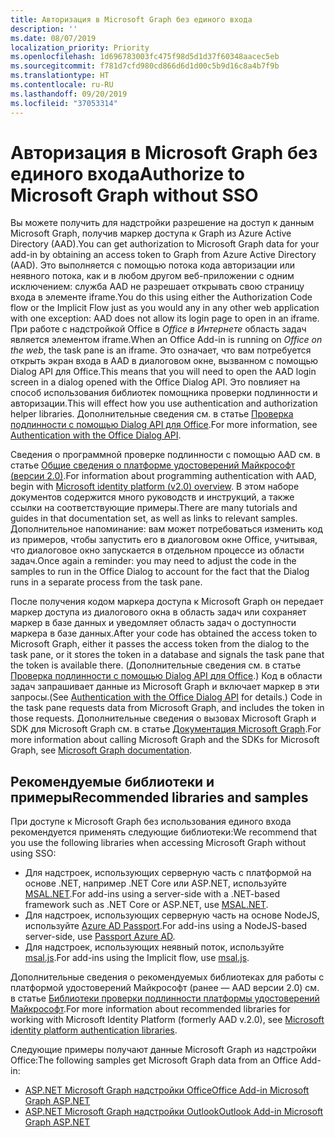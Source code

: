 ```yaml
---
title: Авторизация в Microsoft Graph без единого входа
description: ''
ms.date: 08/07/2019
localization_priority: Priority
ms.openlocfilehash: 1d696783003fc475f98d5d1d37f60348aacec5eb
ms.sourcegitcommit: f781d7cfd980cd866d6d1d00c5b9d16c8a4b7f9b
ms.translationtype: HT
ms.contentlocale: ru-RU
ms.lasthandoff: 09/20/2019
ms.locfileid: "37053314"
---
```

# <a name="authorize-to-microsoft-graph-without-sso"></a><span data-ttu-id="e49e5-102">Авторизация в Microsoft Graph без единого входа</span><span class="sxs-lookup"><span data-stu-id="e49e5-102">Authorize to Microsoft Graph without SSO</span></span>

<span data-ttu-id="e49e5-103">Вы можете получить для надстройки разрешение на доступ к данным Microsoft Graph, получив маркер доступа к Graph из Azure Active Directory (AAD).</span><span class="sxs-lookup"><span data-stu-id="e49e5-103">You can get authorization to Microsoft Graph data for your add-in by obtaining an access token to Graph from Azure Active Directory (AAD).</span></span> <span data-ttu-id="e49e5-104">Это выполняется с помощью потока кода авторизации или неявного потока, как и в любом другом веб-приложении с одним исключением: служба AAD не разрешает открывать свою страницу входа в элементе iframe.</span><span class="sxs-lookup"><span data-stu-id="e49e5-104">You do this using either the Authorization Code flow or the Implicit Flow just as you would any in any other web application with one exception: AAD does not allow its login page to open in an iframe.</span></span> <span data-ttu-id="e49e5-105">При работе с надстройкой Office в *Office в Интернете* область задач является элементом iframe.</span><span class="sxs-lookup"><span data-stu-id="e49e5-105">When an Office Add-in is running on *Office on the web*, the task pane is an iframe.</span></span> <span data-ttu-id="e49e5-106">Это означает, что вам потребуется открыть экран входа в AAD в диалоговом окне, вызванном с помощью Dialog API для Office.</span><span class="sxs-lookup"><span data-stu-id="e49e5-106">This means that you will need to open the AAD login screen in a dialog opened with the Office Dialog API.</span></span> <span data-ttu-id="e49e5-107">Это повлияет на способ использования библиотек помощника проверки подлинности и авторизации.</span><span class="sxs-lookup"><span data-stu-id="e49e5-107">This will effect how you use authentication and authorization helper libraries.</span></span> <span data-ttu-id="e49e5-108">Дополнительные сведения см. в статье [Проверка подлинности с помощью Dialog API для Office](auth-with-office-dialog-api.md).</span><span class="sxs-lookup"><span data-stu-id="e49e5-108">For more information, see [Authentication with the Office Dialog API](auth-with-office-dialog-api.md).</span></span>

<span data-ttu-id="e49e5-109">Сведения о программной проверке подлинности с помощью AAD см. в статье [Общие сведения о платформе удостоверений Майкрософт (версии 2.0)](/azure/active-directory/develop/v2-overview).</span><span class="sxs-lookup"><span data-stu-id="e49e5-109">For information about programming authentication with AAD, begin with [Microsoft identity platform (v2.0) overview](/azure/active-directory/develop/v2-overview).</span></span> <span data-ttu-id="e49e5-110">В этом наборе документов содержится много руководств и инструкций, а также ссылки на соответствующие примеры.</span><span class="sxs-lookup"><span data-stu-id="e49e5-110">There are many tutorials and guides in that documentation set, as well as links to relevant samples.</span></span> <span data-ttu-id="e49e5-111">Дополнительное напоминание: вам может потребоваться изменить код из примеров, чтобы запустить его в диалоговом окне Office, учитывая, что диалоговое окно запускается в отдельном процессе из области задач.</span><span class="sxs-lookup"><span data-stu-id="e49e5-111">Once again a reminder: you may need to adjust the code in the samples to run in the Office Dialog to account for the fact that the Dialog runs in a separate process from the task pane.</span></span>

<span data-ttu-id="e49e5-112">После получения кодом маркера доступа к Microsoft Graph он передает маркер доступа из диалогового окна в область задач или сохраняет маркер в базе данных и уведомляет область задач о доступности маркера в базе данных.</span><span class="sxs-lookup"><span data-stu-id="e49e5-112">After your code has obtained the access token to Microsoft Graph, either it passes the access token from the dialog to the task pane, or it stores the token in a database and signals the task pane that the token is available there.</span></span> <span data-ttu-id="e49e5-113">(Дополнительные сведения см. в статье [Проверка подлинности с помощью Dialog API для Office](auth-with-office-dialog-api.md).) Код в области задач запрашивает данные из Microsoft Graph и включает маркер в эти запросы.</span><span class="sxs-lookup"><span data-stu-id="e49e5-113">(See [Authentication with the Office Dialog API](auth-with-office-dialog-api.md) for details.) Code in the task pane requests data from Microsoft Graph, and includes the token in those requests.</span></span> <span data-ttu-id="e49e5-114">Дополнительные сведения о вызовах Microsoft Graph и SDK для Microsoft Graph см. в статье [Документация Microsoft Graph](/graph/).</span><span class="sxs-lookup"><span data-stu-id="e49e5-114">For more information about calling Microsoft Graph and the SDKs for Microsoft Graph, see [Microsoft Graph documentation](/graph/).</span></span>

## <a name="recommended-libraries-and-samples"></a><span data-ttu-id="e49e5-115">Рекомендуемые библиотеки и примеры</span><span class="sxs-lookup"><span data-stu-id="e49e5-115">Recommended libraries and samples</span></span>

<span data-ttu-id="e49e5-116">При доступе к Microsoft Graph без использования единого входа рекомендуется применять следующие библиотеки:</span><span class="sxs-lookup"><span data-stu-id="e49e5-116">We recommend that you use the following libraries when accessing Microsoft Graph without using SSO:</span></span>

- <span data-ttu-id="e49e5-117">Для надстроек, использующих серверную часть с платформой на основе .NET, например .NET Core или ASP.NET, используйте [MSAL.NET](https://github.com/AzureAD/microsoft-authentication-library-for-dotnet/wiki#conceptual-documentation).</span><span class="sxs-lookup"><span data-stu-id="e49e5-117">For add-ins using a server-side with a .NET-based framework such as .NET Core or ASP.NET, use [MSAL.NET](https://github.com/AzureAD/microsoft-authentication-library-for-dotnet/wiki#conceptual-documentation).</span></span>
- <span data-ttu-id="e49e5-118">Для надстроек, использующих серверную часть на основе NodeJS, используйте [Azure AD Passport](https://github.com/AzureAD/passport-azure-ad).</span><span class="sxs-lookup"><span data-stu-id="e49e5-118">For add-ins using a NodeJS-based server-side, use [Passport Azure AD](https://github.com/AzureAD/passport-azure-ad).</span></span>
- <span data-ttu-id="e49e5-119">Для надстроек, использующих неявный поток, используйте [msal.js](https://github.com/AzureAD/microsoft-authentication-library-for-js/wiki).</span><span class="sxs-lookup"><span data-stu-id="e49e5-119">For add-ins using the Implicit flow, use [msal.js](https://github.com/AzureAD/microsoft-authentication-library-for-js/wiki).</span></span>

<span data-ttu-id="e49e5-120">Дополнительные сведения о рекомендуемых библиотеках для работы с платформой удостоверений Майкрософт (ранее — AAD версии 2.0) см. в статье [Библиотеки проверки подлинности платформы удостоверений Майкрософт](/azure/active-directory/develop/reference-v2-libraries).</span><span class="sxs-lookup"><span data-stu-id="e49e5-120">For more information about recommended libraries for working with Microsoft Identity Platform (formerly AAD v.2.0), see [Microsoft identity platform authentication libraries](/azure/active-directory/develop/reference-v2-libraries).</span></span>

<span data-ttu-id="e49e5-121">Следующие примеры получают данные Microsoft Graph из надстройки Office:</span><span class="sxs-lookup"><span data-stu-id="e49e5-121">The following samples get Microsoft Graph data from an Office Add-in:</span></span>

- [<span data-ttu-id="e49e5-122">ASP.NET Microsoft Graph надстройки Office</span><span class="sxs-lookup"><span data-stu-id="e49e5-122">Office Add-in Microsoft Graph ASP.NET</span></span>](https://github.com/OfficeDev/PnP-OfficeAddins/tree/master/Samples/auth/Office-Add-in-Microsoft-Graph-ASPNET)
- [<span data-ttu-id="e49e5-123">ASP.NET Microsoft Graph надстройки Outlook</span><span class="sxs-lookup"><span data-stu-id="e49e5-123">Outlook Add-in Microsoft Graph ASP.NET</span></span>](https://github.com/OfficeDev/PnP-OfficeAddins/tree/master/Samples/auth/Outlook-Add-in-Microsoft-Graph-ASPNET)

